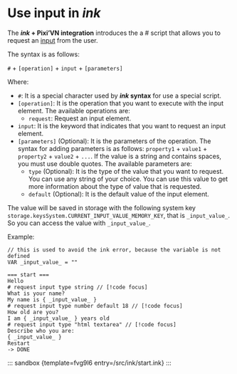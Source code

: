 # Use input in _ink_

The **_ink_ + Pixi’VN integration** introduces the a # script that allows you to request an [input](/start/input.md) from the user.

The syntax is as follows:

`#` + `[operation]` + `input` + `[parameters]`

Where:

- `#`: It is a special character used by **_ink_ syntax** for use a special script.
- `[operation]`: It is the operation that you want to execute with the input element. The available operations are:
  - `request`: Request an input element.
- `input`: It is the keyword that indicates that you want to request an input element.
- `[parameters]` (Optional): It is the parameters of the operation. The syntax for adding parameters is as follows: `property1` + `value1` + `property2` + `value2` + `...`. If the value is a string and contains spaces, you must use double quotes.
  The available parameters are:
  - `type` (Optional): It is the type of the value that you want to request. You can use any string of your choice. You can use this value to get more information about the type of value that is requested.
  - `default` (Optional): It is the default value of the input element.

The value will be saved in storage with the following system key `storage.keysSystem.CURRENT_INPUT_VALUE_MEMORY_KEY`, that is `_input_value_`. So you can access the value with `_input_value_`.

Example:

```ink
// this is used to avoid the ink error, because the variable is not defined
VAR _input_value_ = ""

=== start ===
Hello
# request input type string // [!code focus]
What is your name?
My name is { _input_value_ }
# request input type number default 18 // [!code focus]
How old are you?
I am { _input_value_ } years old
# request input type "html textarea" // [!code focus]
Describe who you are:
{ _input_value_ }
Restart
-> DONE
```

::: sandbox {template=fvg9l6 entry=/src/ink/start.ink}
:::
